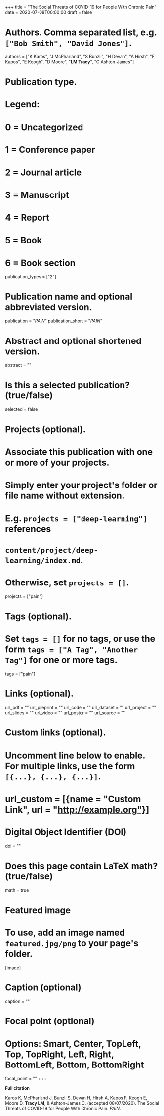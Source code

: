 +++
title = "The Social Threats of COVID-19 for People With Chronic Pain"
date = 2020-07-08T00:00:00
draft = false

# Authors. Comma separated list, e.g. `["Bob Smith", "David Jones"]`.
authors = ["K Karos", "J McPharland", "S Bunzli", "H Devan", "A Hirsh", "F Kapos", "E Keogh", "D Moore", "**LM Tracy**", "C Ashton-James"]

# Publication type.
# Legend:
# 0 = Uncategorized
# 1 = Conference paper
# 2 = Journal article
# 3 = Manuscript
# 4 = Report
# 5 = Book
# 6 = Book section
publication_types = ["2"]

# Publication name and optional abbreviated version.
publication = "*PAIN*"
publication_short = "*PAIN*"

# Abstract and optional shortened version.
abstract = ""

# Is this a selected publication? (true/false)
selected = false

# Projects (optional).
#   Associate this publication with one or more of your projects.
#   Simply enter your project's folder or file name without extension.
#   E.g. `projects = ["deep-learning"]` references 
#   `content/project/deep-learning/index.md`.
#   Otherwise, set `projects = []`.
projects = ["pain"]

# Tags (optional).
#   Set `tags = []` for no tags, or use the form `tags = ["A Tag", "Another Tag"]` for one or more tags.
tags = ["pain"]

# Links (optional).
url_pdf = ""
url_preprint = ""
url_code = ""
url_dataset = ""
url_project = ""
url_slides = ""
url_video = ""
url_poster = ""
url_source = ""

# Custom links (optional).
#   Uncomment line below to enable. For multiple links, use the form `[{...}, {...}, {...}]`.
# url_custom = [{name = "Custom Link", url = "http://example.org"}]

# Digital Object Identifier (DOI)
doi = ""

# Does this page contain LaTeX math? (true/false)
math = true

# Featured image
# To use, add an image named `featured.jpg/png` to your page's folder. 
[image]
  # Caption (optional)
  caption = ""

  # Focal point (optional)
  # Options: Smart, Center, TopLeft, Top, TopRight, Left, Right, BottomLeft, Bottom, BottomRight
  focal_point = ""
+++

**Full citation**

Karos K, McPharland J, Bunzli S, Devan H, Hirsh A, Kapos F, Keogh E, Moore D, **Tracy LM**, & Ashton-James C. (accepted 08/07/2020). The Social Threats of COVID-19 for People With Chronic Pain. *PAIN*.
